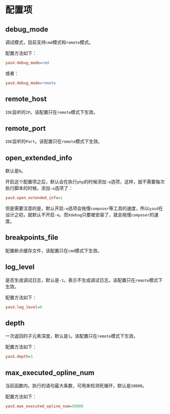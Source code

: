 # 配置项

## debug_mode

调试模式，目前支持`cmd`模式和`remote`模式。

配置方法如下：

```ini
yasd.debug_mode=cmd
```

或者：

```ini
yasd.debug_mode=remote
```

## remote_host

`IDE`监听的`IP`。该配置只在`remote`模式下生效。

## remote_port

`IDE`监听的`Port`。该配置只在`remote`模式下生效。

## open_extended_info

默认是`0`。

开启这个配置项之后，默认会在执行`php`的时候添加`-e`选项，这样，就不需要每次执行脚本的时候，添加`-e`选项了：

```ini
yasd.open_extended_info=1
```

但是需要注意的是，默认开启`-e`选项会拖慢`composer`等工具的速度，所以`yasd`在设计之初，就默认不开启`-e`。而`Xdebug`只要被安装了，就会拖慢`composer`的速度。

## breakpoints_file

配置断点缓存文件，该配置只在`cmd`模式下生效。

## log_level

是否生成调试日志，默认是`-1`，表示不生成调试日志。该配置只在`remote`模式下生效。

配置方法如下：

```ini
yasd.log_level=0
```

## depth

一次返回的子元素深度，默认是`1`。该配置只在`remote`模式下生效。

配置方法如下：

```ini
yasd.depth=1
```

## max_executed_opline_num

当前函数内，执行的语句最大条数，可用来检测死循环，默认是`10000`。

配置方法如下：

```ini
yasd.max_executed_opline_num=50000
```
